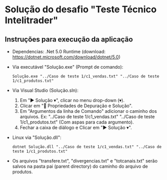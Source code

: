 ﻿# Solução do desafio "Teste Técnico Intelitrader"

## Instruções para execução da aplicação

- Dependencias: .Net 5.0 Runtime (download: https://dotnet.microsoft.com/download/dotnet/5.0)

- Via executável "Solução.exe" (Prompt de comando):

	```Solução.exe "../Caso de teste 1/c1_vendas.txt" "../Caso de teste 1/c1_produtos.txt"```
- Via Visual Studio (Solução.sln):
	1. Em "▶ Solução ▾", clicar no menu drop-down (▾).
	2. Clicar em "🔧 Propriedades de Depuração e Solução".
	3. Em "Argumentos da linha de Comando" adicionar o caminho dos arquivos.
		Ex: "../Caso de teste 1/c1_vendas.txt" "../Caso de teste 1/c1_produtos.txt" (Com aspas para cada argumento).
	4. Fechar a caixa de diálogo e Clicar em "▶ Solução ▾".
- Linux via "Solução.dll":

	```dotnet Solução.dll "../Caso de teste 1/c1_vendas.txt" "../Caso de teste 1/c1_produtos.txt"```

- Os arquivos "transfere.txt", "divergencias.txt" e "totcanais.txt" serão salvos na pasta pai (parent directory) do caminho do arquivo de produtos.
